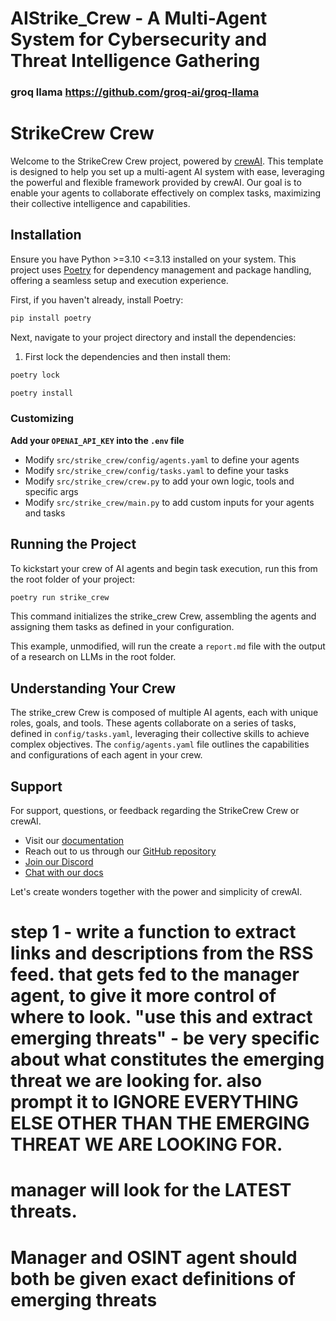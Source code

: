 # AIStrike_Crew - A Multi-Agent System for Cybersecurity and Threat Intelligence Gathering

### groq llama  https://github.com/groq-ai/groq-llama 

# StrikeCrew Crew

Welcome to the StrikeCrew Crew project, powered by [crewAI](https://crewai.com). This template is designed to help you set up a multi-agent AI system with ease, leveraging the powerful and flexible framework provided by crewAI. Our goal is to enable your agents to collaborate effectively on complex tasks, maximizing their collective intelligence and capabilities.

## Installation

Ensure you have Python >=3.10 <=3.13 installed on your system. This project uses [Poetry](https://python-poetry.org/) for dependency management and package handling, offering a seamless setup and execution experience.

First, if you haven't already, install Poetry:

```bash
pip install poetry
```

Next, navigate to your project directory and install the dependencies:

1. First lock the dependencies and then install them:
```bash
poetry lock
```
```bash
poetry install
```
### Customizing

**Add your `OPENAI_API_KEY` into the `.env` file**

- Modify `src/strike_crew/config/agents.yaml` to define your agents
- Modify `src/strike_crew/config/tasks.yaml` to define your tasks
- Modify `src/strike_crew/crew.py` to add your own logic, tools and specific args
- Modify `src/strike_crew/main.py` to add custom inputs for your agents and tasks

## Running the Project

To kickstart your crew of AI agents and begin task execution, run this from the root folder of your project:

```bash
poetry run strike_crew
```

This command initializes the strike_crew Crew, assembling the agents and assigning them tasks as defined in your configuration.

This example, unmodified, will run the create a `report.md` file with the output of a research on LLMs in the root folder.

## Understanding Your Crew

The strike_crew Crew is composed of multiple AI agents, each with unique roles, goals, and tools. These agents collaborate on a series of tasks, defined in `config/tasks.yaml`, leveraging their collective skills to achieve complex objectives. The `config/agents.yaml` file outlines the capabilities and configurations of each agent in your crew.

## Support

For support, questions, or feedback regarding the StrikeCrew Crew or crewAI.
- Visit our [documentation](https://docs.crewai.com)
- Reach out to us through our [GitHub repository](https://github.com/joaomdmoura/crewai)
- [Join our Discord](https://discord.com/invite/X4JWnZnxPb)
- [Chat with our docs](https://chatg.pt/DWjSBZn)

Let's create wonders together with the power and simplicity of crewAI.


# step 1 -  write a function to extract links and descriptions from the RSS feed. that gets fed to the manager agent, to give it more control of where to look. "use this and extract emerging threats" - be very specific about what constitutes the emerging threat we are looking for.    also prompt it to IGNORE EVERYTHING ELSE OTHER THAN THE EMERGING THREAT WE ARE LOOKING FOR.  
# manager will look for the LATEST threats. 
# Manager and OSINT agent should both be given exact definitions of emerging threats